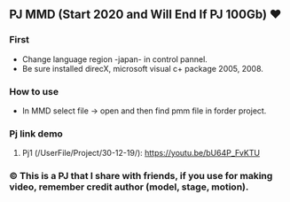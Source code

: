 ## PJ MMD (Start 2020 and Will End If PJ 100Gb) :heart:
### First
- Change language region -japan- in control pannel.
- Be sure installed direcX, microsoft visual c+ package 2005, 2008.

### How to use
- In MMD select file -> open and then find pmm file in forder project.

### Pj link demo
1. Pj1 (/UserFile/Project/30-12-19/): https://youtu.be/bU64P_FvKTU

### :copyright: This is a PJ that I share with friends, if you use for making video, remember credit author (model, stage, motion).
